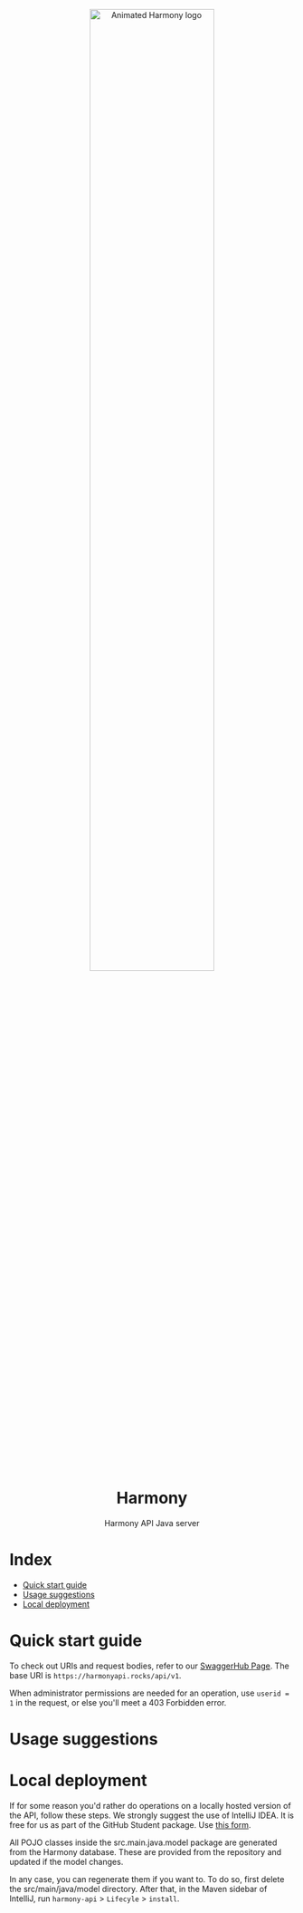 <p style="text-align: center; width: initial">
    <img width="66%" src="./assets/harmony.gif" alt="Animated Harmony logo"> 
</p>

<h1 style="text-align: center">Harmony</h1>
<p style="text-align: center">Harmony API Java server</p>

# Index
* [Quick start guide](#quick-start-guide)
* [Usage suggestions](#usage-suggestions)
* [Local deployment](#local-deployment)


# Quick start guide
To check out URIs and request bodies, refer to our [SwaggerHub Page](https://harmonyapi.rocks).
The base URI is `https://harmonyapi.rocks/api/v1`.

When administrator permissions are needed for an operation, use `userid = 1` in the request, or else you'll meet a 403 Forbidden error.

# Usage suggestions

# Local deployment
If for some reason you'd rather do operations on a locally hosted version of the API, follow these steps. 
We strongly suggest the use of IntelliJ IDEA. It is free for us as part of the GitHub Student package. Use [this form](https://www.jetbrains.com/shop/eform/students).

All POJO classes inside the src.main.java.model package are generated from the Harmony database. 
These are provided from the repository and updated if the model changes.

In any case, you can regenerate them if you want to. To do so, first delete the src/main/java/model directory. After that, in the Maven sidebar of IntelliJ, run `harmony-api` > `Lifecyle` > `install`.


